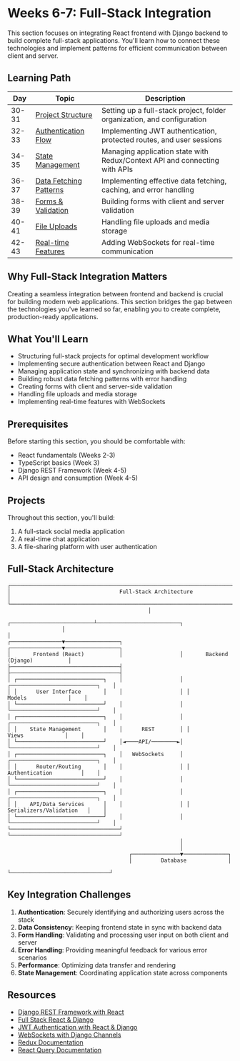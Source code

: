 # Weeks 6-7: Full-Stack Integration

This section focuses on integrating React frontend with Django backend to build complete full-stack applications. You'll learn how to connect these technologies and implement patterns for efficient communication between client and server.

## Learning Path

| Day | Topic | Description |
|-----|-------|-------------|
| 30-31 | [Project Structure](day-30-31-project-structure/README.md) | Setting up a full-stack project, folder organization, and configuration |
| 32-33 | [Authentication Flow](day-32-33-authentication/README.md) | Implementing JWT authentication, protected routes, and user sessions |
| 34-35 | [State Management](day-34-35-state-management/README.md) | Managing application state with Redux/Context API and connecting with APIs |
| 36-37 | [Data Fetching Patterns](day-36-37-data-fetching/README.md) | Implementing effective data fetching, caching, and error handling |
| 38-39 | [Forms & Validation](day-38-39-forms-validation/README.md) | Building forms with client and server validation |
| 40-41 | [File Uploads](day-40-41-file-uploads/README.md) | Handling file uploads and media storage |
| 42-43 | [Real-time Features](day-42-43-real-time/README.md) | Adding WebSockets for real-time communication |

## Why Full-Stack Integration Matters

Creating a seamless integration between frontend and backend is crucial for building modern web applications. This section bridges the gap between the technologies you've learned so far, enabling you to create complete, production-ready applications.

## What You'll Learn

- Structuring full-stack projects for optimal development workflow
- Implementing secure authentication between React and Django
- Managing application state and synchronizing with backend data
- Building robust data fetching patterns with error handling
- Creating forms with client and server-side validation
- Handling file uploads and media storage
- Implementing real-time features with WebSockets

## Prerequisites

Before starting this section, you should be comfortable with:

- React fundamentals (Weeks 2-3)
- TypeScript basics (Week 3)
- Django REST Framework (Week 4-5)
- API design and consumption (Week 4-5)

## Projects

Throughout this section, you'll build:

1. A full-stack social media application
2. A real-time chat application
3. A file-sharing platform with user authentication

## Full-Stack Architecture

```
┌────────────────────────────────────────────────────────────────────────────────────────┐
│                                  Full-Stack Architecture                                │
└────────────────────────────────────────────────────────────────────────────────────────┘
                                            │
                 ┌──────────────────────────┴──────────────────────────┐
                 │                                                      │
┌────────────────▼─────────────────┐                  ┌────────────────▼─────────────────┐
│       Frontend (React)           │                  │       Backend (Django)           │
├──────────────────────────────────┤                  ├──────────────────────────────────┤
│ ┌───────────────────────────┐    │                  │ ┌───────────────────────────┐    │
│ │      User Interface       │    │                  │ │         Models             │    │
│ └───────────────────────────┘    │                  │ └───────────────────────────┘    │
│ ┌───────────────────────────┐    │                  │ ┌───────────────────────────┐    │
│ │    State Management       │    │      REST        │ │          Views             │    │
│ └───────────────────────────┘    │◄────API/────────►│ └───────────────────────────┘    │
│ ┌───────────────────────────┐    │   WebSockets     │ ┌───────────────────────────┐    │
│ │      Router/Routing       │    │                  │ │     Authentication         │    │
│ └───────────────────────────┘    │                  │ └───────────────────────────┘    │
│ ┌───────────────────────────┐    │                  │ ┌───────────────────────────┐    │
│ │    API/Data Services      │    │                  │ │   Serializers/Validation   │    │
│ └───────────────────────────┘    │                  │ └───────────────────────────┘    │
└──────────────────────────────────┘                  └──────────────────────────────────┘
                                                      │
                                                      │
                                      ┌───────────────▼──────────────┐
                                      │         Database             │
                                      └───────────────────────────────┘
```

## Key Integration Challenges

1. **Authentication**: Securely identifying and authorizing users across the stack
2. **Data Consistency**: Keeping frontend state in sync with backend data
3. **Form Handling**: Validating and processing user input on both client and server
4. **Error Handling**: Providing meaningful feedback for various error scenarios
5. **Performance**: Optimizing data transfer and rendering
6. **State Management**: Coordinating application state across components

## Resources

- [Django REST Framework with React](https://www.valentinog.com/blog/drf/)
- [Full Stack React & Django](https://www.digitalocean.com/community/tutorials/build-a-to-do-application-using-django-and-react)
- [JWT Authentication with React & Django](https://medium.com/@dakota.lillie/django-react-jwt-authentication-5015ee00ef9a)
- [WebSockets with Django Channels](https://channels.readthedocs.io/en/latest/)
- [Redux Documentation](https://redux.js.org/)
- [React Query Documentation](https://tanstack.com/query/latest) 